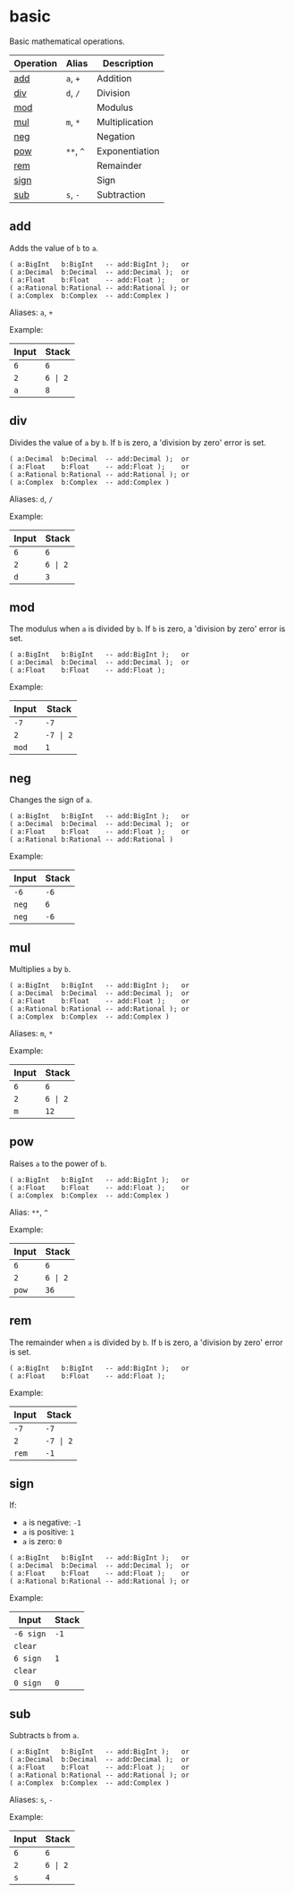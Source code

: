 # basic

Basic mathematical operations.

<!-- index -->

| Operation               | Alias     | Description
|-------------------------|-----------|------------
| [add](#add)             | `a`, `+`  | Addition
| [div](#div)             | `d`, `/`  | Division
| [mod](#mod)             |           | Modulus
| [mul](#mul)             | `m`, `*`  | Multiplication
| [neg](#neg)             |           | Negation
| [pow](#pow)             | `**`, `^` | Exponentiation
| [rem](#rem)             |           | Remainder
| [sign](#sign)           |           | Sign
| [sub](#sub)             | `s`, `-`  | Subtraction


## add

Adds the value of `b` to `a`.

    ( a:BigInt   b:BigInt   -- add:BigInt );   or
    ( a:Decimal  b:Decimal  -- add:Decimal );  or
    ( a:Float    b:Float    -- add:Float );    or
    ( a:Rational b:Rational -- add:Rational ); or
    ( a:Complex  b:Complex  -- add:Complex )

Aliases: `a`, `+`

Example:

<!-- test: add -->

| Input   | Stack
|---------|-------------|
| `6`     | `6`
| `2`     | `6 \| 2`
| `a`     | `8`

## div

Divides the value of `a` by `b`. If `b` is zero, a 'division by zero' error is
set.

    ( a:Decimal  b:Decimal  -- add:Decimal );  or
    ( a:Float    b:Float    -- add:Float );    or
    ( a:Rational b:Rational -- add:Rational ); or
    ( a:Complex  b:Complex  -- add:Complex )

Aliases: `d`, `/`

Example:

<!-- test: div -->

| Input   | Stack
|---------|-------------|
| `6`     | `6`
| `2`     | `6 \| 2`
| `d`     | `3`

## mod

The modulus when `a` is divided by `b`. If `b` is zero, a 'division by zero'
error is set.

    ( a:BigInt   b:BigInt   -- add:BigInt );   or
    ( a:Decimal  b:Decimal  -- add:Decimal );  or
    ( a:Float    b:Float    -- add:Float );

Example:

<!-- test: mod -->

| Input   | Stack
|---------|-------------|
| `-7`    | `-7`
| `2`     | `-7 \| 2`
| `mod`   | `1`

## neg

Changes the sign of `a`.

    ( a:BigInt   b:BigInt   -- add:BigInt );   or
    ( a:Decimal  b:Decimal  -- add:Decimal );  or
    ( a:Float    b:Float    -- add:Float );    or
    ( a:Rational b:Rational -- add:Rational )

Example:

<!-- test: neg -->

| Input   | Stack
|---------|-------------|
| `-6`    | `-6`
| `neg`   | `6`
| `neg`   | `-6`

## mul

Multiplies `a` by `b`.

    ( a:BigInt   b:BigInt   -- add:BigInt );   or
    ( a:Decimal  b:Decimal  -- add:Decimal );  or
    ( a:Float    b:Float    -- add:Float );    or
    ( a:Rational b:Rational -- add:Rational ); or
    ( a:Complex  b:Complex  -- add:Complex )

Aliases: `m`, `*`

Example:

<!-- test: mul -->

| Input   | Stack
|---------|-------------|
| `6`     | `6`
| `2`     | `6 \| 2`
| `m`     | `12`

## pow

Raises `a` to the power of `b`.

    ( a:BigInt   b:BigInt   -- add:BigInt );   or
    ( a:Float    b:Float    -- add:Float );    or
    ( a:Complex  b:Complex  -- add:Complex )

Alias: `**`, `^`

Example:

<!-- test: pow -->

| Input   | Stack
|---------|-------------|
| `6`     | `6`
| `2`     | `6 \| 2`
| `pow`   | `36`

## rem

The remainder when `a` is divided by `b`. If `b` is zero, a 'division by zero' error is set.

    ( a:BigInt   b:BigInt   -- add:BigInt );   or
    ( a:Float    b:Float    -- add:Float );

Example:

<!-- test: rem -->

| Input   | Stack
|---------|-------------|
| `-7`    | `-7`
| `2`     | `-7 \| 2`
| `rem`   | `-1`

## sign

If:

* `a` is negative: `-1`
* `a` is positive: `1`
* `a` is zero: `0`

```
( a:BigInt   b:BigInt   -- add:BigInt );   or
( a:Decimal  b:Decimal  -- add:Decimal );  or
( a:Float    b:Float    -- add:Float );    or
( a:Rational b:Rational -- add:Rational ); or
```

Example:

<!-- test: sign -->

| Input     | Stack
|-----------|-------------|
| `-6 sign` | `-1`
| `clear`   |
| `6 sign`  | `1`
| `clear`   |
| `0 sign`  | `0`

## sub

Subtracts `b` from `a`.

    ( a:BigInt   b:BigInt   -- add:BigInt );   or
    ( a:Decimal  b:Decimal  -- add:Decimal );  or
    ( a:Float    b:Float    -- add:Float );    or
    ( a:Rational b:Rational -- add:Rational ); or
    ( a:Complex  b:Complex  -- add:Complex )

Aliases: `s`, `-`

Example:

<!-- test: sub -->

| Input         | Stack
|---------------|-------------|
| `6`           | `6`
| `2`           | `6 \| 2`
| `s`           | `4`
